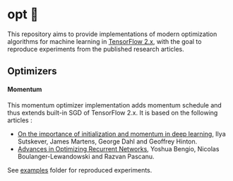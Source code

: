 # opt :dart:

This repository aims to provide implementations of modern optimization algorithms for machine learning in [TensorFlow 2.x](https://github.com/tensorflow/tensorflow), with the goal to reproduce experiments from the published research articles.


## Optimizers

#### Momentum

This momentum optimizer implementation adds momentum schedule and thus extends built-in SGD of TensorFlow 2.x. It is based on the following articles :
* [On the importance of initialization and momentum in deep learning](http://proceedings.mlr.press/v28/sutskever13.pdf), Ilya Sutskever, James Martens, George Dahl and Geoffrey Hinton.
* [Advances in Optimizing Recurrent Networks](https://arxiv.org/pdf/1212.0901.pdf), Yoshua Bengio, Nicolas Boulanger-Lewandowski and Razvan Pascanu.

See [examples](https://github.com/johanattia/opt/blob/master/opt/examples) folder for reproduced experiments.
